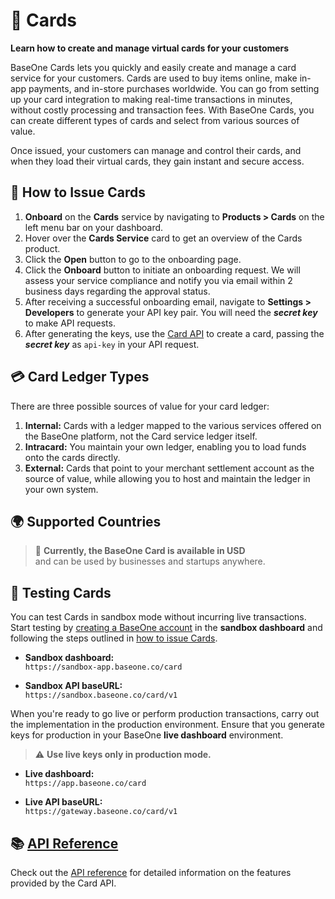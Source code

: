 # 🎴 Cards

**Learn how to create and manage virtual cards for your customers**

BaseOne Cards lets you quickly and easily create and manage a card service for your customers. Cards are used to buy items online, make in-app payments, and in-store purchases worldwide. You can go from setting up your card integration to making real-time transactions in minutes, without costly processing and transaction fees. With BaseOne Cards, you can create different types of cards and select from various sources of value.

Once issued, your customers can manage and control their cards, and when they load their virtual cards, they gain instant and secure access.

## 📝 How to Issue Cards

1. **Onboard** on the **Cards** service by navigating to **Products > Cards** on the left menu bar on your dashboard.
2. Hover over the **Cards Service** card to get an overview of the Cards product.
3. Click the **Open** button to go to the onboarding page.
4. Click the **Onboard** button to initiate an onboarding request. We will assess your service compliance and notify you via email within 2 business days regarding the approval status.
5. After receiving a successful onboarding email, navigate to **Settings > Developers** to generate your API key pair. You will need the **_secret key_** to make API requests.
6. After generating the keys, use the [Card API](https://developer.baseone.co/reference/create-card) to create a card, passing the **_secret key_** as `api-key` in your API request.

## 💳 Card Ledger Types

There are three possible sources of value for your card ledger:

1. **Internal:** Cards with a ledger mapped to the various services offered on the BaseOne platform, not the Card service ledger itself.
2. **Intracard:** You maintain your own ledger, enabling you to load funds onto the cards directly.
3. **External:** Cards that point to your merchant settlement account as the source of value, while allowing you to host and maintain the ledger in your own system.

## 🌍 Supported Countries

> 🥇 **Currently, the BaseOne Card is available in USD**  
> and can be used by businesses and startups anywhere.

## 🧪 Testing Cards

You can test Cards in sandbox mode without incurring live transactions. Start testing by [creating a BaseOne account](https://sandbox-app.baseone.co/signup) in the **sandbox dashboard** and following the steps outlined in [how to issue Cards](https://developer.baseone.co/docs/cards#how-to-issue-cards).

- **Sandbox dashboard:**  
  `https://sandbox-app.baseone.co/card`

- **Sandbox API baseURL:**  
  `https://sandbox.baseone.co/card/v1`

When you're ready to go live or perform production transactions, carry out the implementation in the production environment. Ensure that you generate keys for production in your BaseOne **live dashboard** environment.

> ⚠️ **Use live keys only in production mode.**

- **Live dashboard:**  
  `https://app.baseone.co/card`

- **Live API baseURL:**  
  `https://gateway.baseone.co/card/v1`

## 📚 [API Reference](https://developer.baseone.co/reference/create-card)

Check out the [API reference](https://developer.baseone.co/reference/create-card) for detailed information on the features provided by the Card API.
